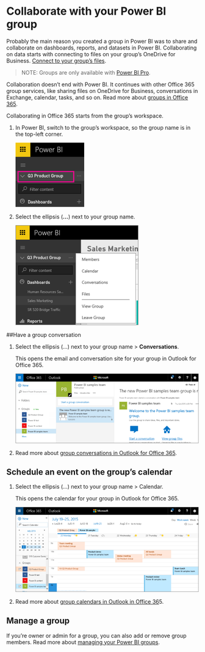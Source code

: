 ﻿<properties 
   pageTitle="Collaborate with your Power BI group"
   description="Collaborate with your Power BI group"
   services="powerbi" 
   documentationCenter="" 
   authors="pcw3187" 
   manager="mblythe" 
   editor=""
   tags=""/>
 
<tags
   ms.service="powerbi"
   ms.devlang="NA"
   ms.topic="article"
   ms.tgt_pltfrm="NA"
   ms.workload="powerbi"
   ms.date="10/14/2015"
   ms.author="v-pawrig"/>
# Collaborate with your Power BI group

Probably the main reason you created a group in Power BI was to share and collaborate on dashboards, reports, and datasets in Power BI. Collaborating on data starts with connecting to files on your group’s OneDrive for Business. [Connect to your group’s files](powerbi-service-connect-to-files-on-your-groups-onedrive-for-business.md).

>NOTE: Groups are only available with [Power BI Pro](powerbi-power-bi-pro-content-what-is-it.md).

Collaboration doesn’t end with Power BI. It continues with other Office 365 group services, like sharing files on OneDrive for Business, conversations in Exchange, calendar, tasks, and so on. Read more about [groups in Office 365](https://support.office.com/Article/Find-help-about-Groups-in-Office-365-7a9b321f-b76a-4d53-b98b-a2b0b7946de1).

Collaborating in Office 365 starts from the group’s workspace.

1.  In Power BI, switch to the group’s workspace, so the group name is in the top-left corner. 

    ![](media/powerbi-service-collaborate-with-your-power-bi-group/PBI_GrpLeftNavMember.png)

2.  Select the ellipsis (**…**) next to your group name.

    ![](media/powerbi-service-collaborate-with-your-power-bi-group/PBI_Grp_LeftNavEllips.png)


##Have a group conversation

1.  Select the ellipsis (…) next to your group name \> **Conversations**. 

    This opens the email and conversation site for your group in Outlook for Office 365.

    ![](media/powerbi-service-collaborate-with-your-power-bi-group/PBI_Grps_O365_Convo.png)

2.  Read more about [group conversations in Outlook for Office 365](https://support.office.com/Article/Have-a-group-conversation-a0482e24-a769-4e39-a5ba-a7c56e828b22).

## Schedule an event on the group’s calendar

1.  Select the ellipsis (…) next to your group name \> Calendar. 

    This opens the calendar for your group in Outlook for Office 365.

    ![](media/powerbi-service-collaborate-with-your-power-bi-group/PBI_Grps_O365_Calendar.png)

2.  Read more about [group calendars in Outlook in Office 36](https://support.office.com/Article/Add-edit-and-subscribe-to-group-events-0cf1ad68-1034-4306-b367-d75e9818376a)5.

## Manage a group

If you’re owner or admin for a group, you can also add or remove group members. Read more about [managing your Power BI groups](powerbi-service-manage-your-group-in-power-bi-and-office-365.md).

 

 


